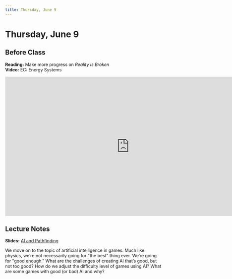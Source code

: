 ```yaml
---
title: Thursday, June 9
---
```


# Thursday, June 9

## Before Class

__Reading:__ Make more progress on _Reality is Broken_          
__Video:__ EC: Energy Systems

<iframe width="800" height="450" src="https://www.youtube.com/embed/hQtFo_E_Ea0" title="YouTube video player" frameborder="0" allow="accelerometer; autoplay; clipboard-write; encrypted-media; gyroscope; picture-in-picture" allowfullscreen></iframe>

## Lecture Notes

__Slides:__ [AI and Pathfinding](https://docs.google.com/presentation/d/1t06jnchQOtFv7nm5Xo_WDSyQpuhud3c_sVQBBUqh_GA/edit?usp=sharing)

We move on to the topic of artificial intelligence in games. Much like physics, we’re not necessarily going for "the best" thing ever. We’re going for "good enough." What are the challenges of creating AI that’s good, but not too good? How do we adjust the difficulty level of games using AI? What are some games with good (or bad) AI and why?
